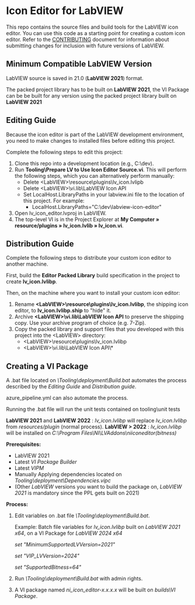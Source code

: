 # Icon Editor for LabVIEW
This repo contains the source files and build tools for the LabVIEW icon editor.
You can use this code as a starting point for creating a custom icon editor. Refer to the [CONTRIBUTING](CONTRIBUTING.md) document for information about submitting changes for inclusion with future versions of LabVIEW.

## Minimum Compatible LabVIEW Version
LabVIEW source is saved in 21.0 (__LabVIEW 2021__) format.

The packed project library has to be built on __LabVIEW 2021__, the VI Package can be be built for any version using the packed project library built on __LabVIEW 2021__

## Editing Guide ##
Because the icon editor is part of the LabVIEW development environment, you need to make changes to installed files before editing this project.

Complete the following steps to edit this project:
1. Clone this repo into a development location (e.g., C:\dev).
2. Run __Tooling\Prepare LV to Use Icon Editor Source.vi__.
This will perform the following steps, which you can alternatively perform manually:
   * Delete \<LabVIEW\>\\resource\\plugins\\lv_icon.lvlipb
   * Delete \<LabVIEW\>\\vi.lib\\LabVIEW Icon API
   * Set LocalHost.LibraryPaths in your labview.ini file to the location of this project. For example:
      * LocalHost.LibraryPaths="C:\\dev\\labview-icon-editor"
3. Open lv_icon_editor.lvproj in LabVIEW.
4. The top-level VI is in the Project Explorer at __My Computer &#x00BB; resource/plugins &#x00BB; lv_icon.lvlib &#x00BB; lv_icon.vi__.


## Distribution Guide ##
Complete the following steps to distribute your custom icon editor to another machine.

First, build the __Editor Packed Library__ build specification in the project to create __lv_icon.lvlibp__.

Then, on the machine where you want to install your custom icon editor:
1. Rename __\<LabVIEW\>\\resource\\plugins\\lv_icon.lvlibp__, the shipping icon editor, to __lv_icon.lvlibp.ship__ to "hide" it.
2. Archive __\<LabVIEW\>\\vi.lib\\LabVIEW Icon API__ to preserve the shipping copy.  Use your archive program of choice (e.g. 7-Zip).
3. Copy the packed library and support files that you developed with this project into the \<LabVIEW\> directory:  
   - \<LabVIEW\>\\resource\\plugins\\lv_icon.lvlibp 
   - \<LabVIEW\>\\vi.lib\\LabVIEW Icon API\\*
  
## Creating a VI Package ##
A .bat file located on *\Tooling\deployment\Build.bat* automates the process described by the *Editing Guide* and *Distribution guide*. 

azure_pipeline.yml can also automate the process. 

Running the .bat file will run the unit tests contained on tooling\unit tests

__LabVIEW 2021__ and __LabVIEW 2022__ : *lv_icon.lvlibp* will replace *lv_icon.lvlibp* from *resources/plugin* (normal process).
__LabVIEW > 2022__ : *lv_icon.lvlibp* will be installed on *C:\Program Files\NI\LVAddons\niiconeditor(bitness)*

**Prerequisites:** 
 
  * LabVIEW 2021 
  * Latest *VI Package Builder*
  * Latest *VIPM* 
  * Manually Applying dependencies located on *Tooling\deployment\Dependencies.vipc*
  * (Other *LabVIEW* versions you want to build the package on, *LabVIEW 2021* is mandatory since the PPL gets built on 2021)
 
**Process:**

  1. Edit variables on .bat file *\Tooling\deployment\Build.bat*.

     Example: Batch file variables for *lv_icon.lvlibp* built on *LabVIEW 2021 x64*, on a VI Package for *LabVIEW 2024 x64*

     *set "MinimumSupportedLVVersion=2021"*
     
     *set "VIP_LVVersion=2024"*
     
     *set "SupportedBitness=64"*
        
  3. Run *\Tooling\deployment\Build.bat* with admin rights.
  4. A VI package named *ni_icon_editor-x.x.x.x* will be built on *builds\VI Package*.

